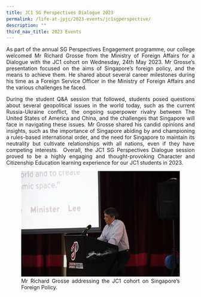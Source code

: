 ```yaml
---
title: JC1 SG Perspectives Dialogue 2023
permalink: /life-at-jpjc/2023-events/jc1sgperspective/
description: ""
third_nav_title: 2023 Events
---
```

<div align="justify">

<p>   As part of the annual SG Perspectives Engagement programme, our college welcomed Mr Richard Grosse from the Ministry of Foreign Affairs for a Dialogue with the JC1 cohort on Wednesday, 24th May 2023. Mr Grosse’s presentation focused on the aims of Singapore’s foreign policy, and the means to achieve them. He shared about several career milestones during his time as a Foreign Service Officer in the Ministry of Foreign Affairs and the various challenges he faced.</p>

<p>During the student Q&amp;A session that followed, students posed questions about several geopolitical issues in the world today, such as the current Russia-Ukraine conflict, the ongoing superpower rivalry between The United States of America and China, and the challenges that Singapore will face in navigating these issues. Mr Grosse shared his candid opinions and insights, such as the importance of Singapore abiding by and championing a rules-based international order, and the need for Singapore to maintain its neutrality but cultivate relationships with all nations, even if they have competing interests.&nbsp; Overall, the JC1 SG Perspectives Dialogue session proved to be a highly engaging and thought-provoking Character and Citizenship Education learning experience for our JC1 students in 2023.</p>


<figure>
<img src="/images/Life%20%40%20JPJC/2023%20Events/JC1SGperspective/jc1sg1.jpg">
<figcaption>Mr Richard Grosse addressing the JC1 cohort on Singapore’s Foreign Policy.</figcaption></figure>


</div>